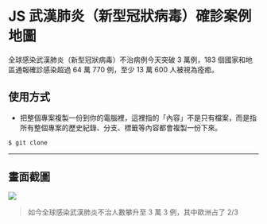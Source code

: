 # JS 武漢肺炎（新型冠狀病毒）確診案例地圖

全球感染武漢肺炎（新型冠狀病毒）不治病例今天突破 3 萬例，183 個國家和地區通報確診感染超過 64 萬 770 例，至少 13 萬 600 人被視為痊癒。

## 使用方式
- 把整個專案複製一份到你的電腦裡，這裡指的「內容」不是只有檔案，而是指所有整個專案的歷史紀錄、分支、標籤等內容都會複製一份下來。
```sh
$ git clone
```

----

## 畫面截圖
![](https://i.imgur.com/61GBleI.gif)
> 如今全球感染武漢肺炎不治人數攀升至 3 萬 3 例，其中歐洲占了 2/3

